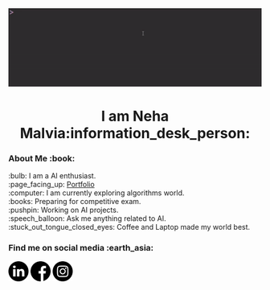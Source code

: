 <img src="https://github.com/nehasm/nehasm/blob/master/helloworld.gif" width="1000" heigth="1000">
<h1 align="center">I am Neha Malvia:information_desk_person:</h1>

<h3>About Me :book: </h3>
:bulb: I am a AI enthusiast.
<br>
:page_facing_up: <a href="https://nehasm.github.io/">Portfolio</a>
<br>
:computer: I am currently exploring algorithms world.
<br>
:books: Preparing for competitive exam.
<br>
:pushpin: Working on AI projects.
<br>
:speech_balloon: Ask me anything related to AI.
<br>
:stuck_out_tongue_closed_eyes: Coffee and Laptop made my world best. 

<h3> Find me on social media :earth_asia:</h3>
<a href="https://www.linkedin.com/in/neha-malvia-ab763318a/" align="center"><img src="https://github.com/nehasm/nehasm/blob/master/socialmedia/linkedin.svg" width="40" height="40"margin:40px></a> 
<a href="https://www.facebook.com/people/Neha-Malvia/100022612763711" align="center"><img src="https://github.com/nehasm/nehasm/blob/master/socialmedia/facebook.svg" width="40" height="40" margin:40px></a>                                                                                                          
<a href="https://www.instagram.com/nehamalviaa/" align="center"><img src="https://github.com/nehasm/nehasm/blob/master/socialmedia/instagram.svg" width="40" height="40" margin:40px></a>
